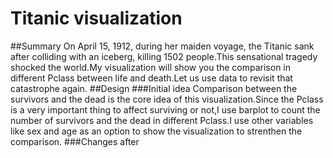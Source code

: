 # Titanic visualization
##Summary
On April 15, 1912, during her maiden voyage, the Titanic sank after colliding with an iceberg, killing 1502 people.This sensational tragedy shocked the world.My visualization will show you the comparison in different Pclass between life and death.Let us use data to revisit that catastrophe again.
##Design
###Initial idea
Comparison between the survivors and the dead is the core idea of this visualization.Since the Pclass is a very important thing to affect surviving or not,I use barplot to count the number of survivors and the dead in different Pclass.I use other variables like sex and age as an option to show the visualization to strenthen the comparison.
###Changes after

